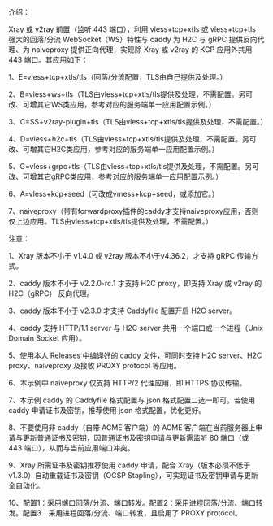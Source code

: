 介绍：

Xray 或 v2ray 前置（监听 443 端口），利用 vless+tcp+xtls 或 vless+tcp+tls 强大的回落/分流 WebSocket（WS）特性与 caddy 为 H2C 与 gRPC 提供反向代理、为 naiveproxy 提供正向代理，实现除 Xray 或 v2ray 的 KCP 应用外共用 443 端口。其应用如下：

1、E=vless+tcp+xtls/tls（回落/分流配置，TLS由自己提供及处理。）

2、B=vless+ws+tls（TLS由vless+tcp+xtls/tls提供及处理，不需配置。另可改、可增其它WS类应用，参考对应的服务端单一应用配置示例。）

3、C=SS+v2ray-plugin+tls（TLS由vless+tcp+xtls/tls提供及处理，不需配置。）

4、D=vless+h2c+tls（TLS由vless+tcp+xtls/tls提供及处理，不需配置。另可改、可增其它H2C类应用，参考对应的服务端单一应用配置示例。）

5、G=vless+grpc+tls（TLS由vless+tcp+xtls/tls提供及处理，不需配置。另可改、可增其它gRPC类应用，参考对应的服务端单一应用配置示例。）

6、A=vless+kcp+seed（可改成vmess+kcp+seed，或添加它。）

7、naiveproxy（带有forwardproxy插件的caddy才支持naiveproxy应用，否则仅上边应用。TLS由vless+tcp+xtls/tls提供及处理，不需配置。）

注意：

1、Xray 版本不小于 v1.4.0 或 v2ray 版本不小于v4.36.2，才支持 gRPC 传输方式。

2、caddy 版本不小于 v2.2.0-rc.1 才支持 H2C proxy，即支持 Xray 或 v2ray 的 H2C（gRPC） 反向代理。

3、caddy 版本不小于 v2.3.0 才支持 Caddyfile 配置开启 H2C server。

4、caddy 支持 HTTP/1.1 server 与 H2C server 共用一个端口或一个进程（Unix Domain Socket 应用）。

5、使用本人 Releases 中编译好的 caddy 文件，可同时支持 H2C server、H2C proxy、naiveproxy 及接收 PROXY protocol 等应用。

6、本示例中 naiveproxy 仅支持 HTTP/2 代理应用，即 HTTPS 协议传输。

7、本示例 caddy 的 Caddyfile 格式配置与 json 格式配置二选一即可。若使用 caddy 申请证书及密钥，推荐使用 json 格式配置，优化更好。

8、不要使用非 caddy（自带 ACME 客户端）的 ACME 客户端在当前服务器上申请与更新普通证书及密钥，因普通证书及密钥申请与更新需监听 80 端口（或 443 端口），从而与当前应用端口冲突。

9、Xray 所需证书及密钥推荐使用 caddy 申请，配合 Xray（版本必须不低于v1.3.0）自动重载证书及密钥（OCSP Stapling），可实现证书及密钥申请与更新全自动化。

10、配置1：采用端口回落/分流、端口转发。配置2：采用进程回落/分流、端口转发。配置3：采用进程回落/分流、端口转发，且启用了 PROXY protocol。
